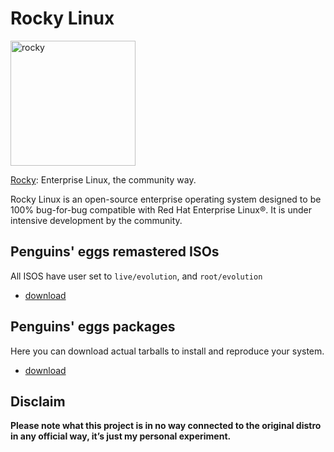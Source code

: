 # Rocky Linux
<img src="https://penguins-eggs.net/img/rocky.svg" alt="rocky" width="200"/>

[Rocky](https://rockylinux.org/): Enterprise Linux, the community way.

Rocky Linux is an open-source enterprise operating system designed to be 100% bug-for-bug compatible with Red Hat Enterprise Linux®. It is under intensive development by the community.

## Penguins' eggs remastered ISOs
All ISOS have user set to ```live/evolution```, and ```root/evolution```

* [download](https://drive.google.com/drive/folders/1perjMEKAo5F-ezb2TXbae5dACstJ5VAl)

## Penguins' eggs packages
Here you can download actual tarballs to install and reproduce your system.

* [download](https://penguins-eggs.net/basket/index.php?p=packages%2Ftarballs)

## Disclaim
__Please note what this project is in no way connected to the original distro in any official way, it’s just my personal experiment.__
